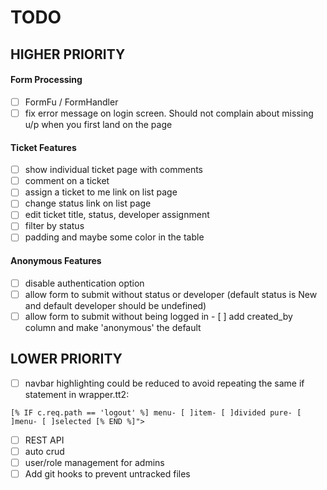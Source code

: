 # TODO

## HIGHER PRIORITY
#### Form Processing
- [ ] FormFu / FormHandler
- [ ] fix error message on login screen. Should not complain about missing u/p when you first land on the page
#### Ticket Features
- [ ] show individual ticket page with comments
- [ ] comment on a ticket
- [ ] assign a ticket to me link on list page
- [ ] change status link on list page
- [ ] edit ticket title, status, developer assignment
- [ ] filter by status
- [ ] padding and maybe some color in the table
#### Anonymous Features
- [ ] disable authentication option
- [ ] allow form to submit without status or developer (default status is New and default developer should be undefined)
- [ ] allow form to submit without being logged in - [ ] add created_by column and make 'anonymous' the default

## LOWER PRIORITY
- [ ] navbar highlighting could be reduced to avoid repeating the same if statement in wrapper.tt2:
```
[% IF c.req.path == 'logout' %] menu- [ ]item- [ ]divided pure- [ ]menu- [ ]selected [% END %]">
```
- [ ] REST API
- [ ] auto crud
- [ ] user/role management for admins
- [ ] Add git hooks to prevent untracked files
